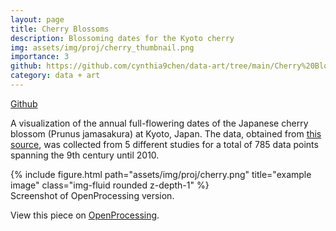 ```yaml
---
layout: page
title: Cherry Blossoms
description: Blossoming dates for the Kyoto cherry
img: assets/img/proj/cherry_thumbnail.png
importance: 3
github: https://github.com/cynthia9chen/data-art/tree/main/Cherry%20Blossoms
category: data + art
---
```


<a href="https://github.com/cynthia9chen/data-art/tree/main/Cherry%20Blossoms"><i class="fab fa-github gh-icon"></i> Github</a>

A visualization of the annual full-flowering dates of the Japanese cherry blossom (Prunus jamasakura) at Kyoto, Japan. The data, obtained from <a href="http://atmenv.envi.osakafu-u.ac.jp/aono/kyophenotemp4/">this source</a>, was collected from 5 different studies for a total of 785 data points spanning the 9th century until 2010.

<div class="row justify-content-sm-center">
    <div class="col-sm-12 mt-3 mt-md-0">
        {% include figure.html path="assets/img/proj/cherry.png" title="example image" class="img-fluid rounded z-depth-1" %}
    </div>
</div>
<div class="caption">
    Screenshot of OpenProcessing version.
</div>

View this piece on <a href="https://openprocessing.org/sketch/1862632">OpenProcessing</a>.


